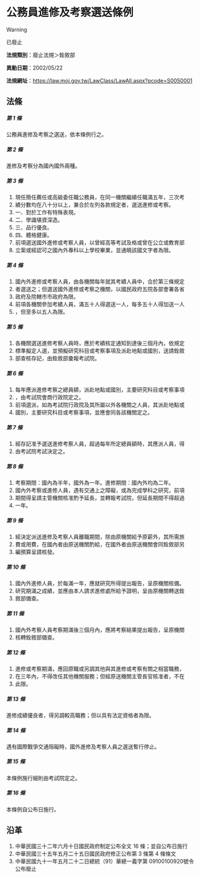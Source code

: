 # 公務員進修及考察選送條例
> [!WARNING]
> 已廢止

**法規類別**：廢止法規＞銓敘部

**異動日期**：2002/05/22  

**法規網址**：https://law.moj.gov.tw/LawClass/LawAll.aspx?pcode=S0050001



## 法條
##### 第 1 條
公務員進修及考察之選送，依本條例行之。

##### 第 2 條
進修及考察分為國內國外兩種。

##### 第 3 條
1. 現任簡任薦任或高級委任職公務員，在同一機關繼續任職滿五年，三次考
1. 績分數均在八十分以上，兼合於左列各款規定者，選送進修或考察。
1. 一、對於工作有特殊表現。
1. 二、學識堪資深造。
1. 三、品行優良。
1. 四、體格健康。
1. 前項選送國外進修或考察人員，以曾經高等考試及格或曾在公立或教育部
1. 立案或經認可之國內外專科以上學校畢業，並通曉該國文字者為限。

##### 第 4 條
1. 國內外進修或考察人員，由各機關每年就其考績人員中，合於第三條規定
1. 者選送之；但選送國外進修或考察之機關，以國民政府五院各部會署各省
1. 政府及院轄市市政府為限。
1. 前項各機關參加考績人員，滿五十人得選送一人，每多五十人得加送一人
1. ，但至多以五人為限。

##### 第 5 條
1. 各機關選送進修考察人員時，應於考績核定通知到達後三個月內，依規定
1. 標準擬定人選，並預擬研究科目或考察事項及派赴地點或國別，送請銓敘
1. 部查核存記，由銓敘部彙報考試院。

##### 第 6 條
1. 每年應派進修考察之總員額，派赴地點或國別，主要研究科目或考察事項
1. ，由考試院會商行政院定之。
1. 前項選派，如為考試院行政院及其所屬以外各機關之人員，其派赴地點或
1. 國別，主要研究科目或考察事項，並應會同各該機關定之。

##### 第 7 條
1. 經存記准予選送進修考察人員，超過每年所定總員額時，其應派人員，得
1. 由考試院考試決定之。

##### 第 8 條
1. 考察期間：國內為半年，國外為一年。進修期間：國內外均為二年。
1. 國內外考察或進修人員，遇有交通上之障礙，或為完成學科之研究，前項
1. 期間得呈請主管機關核准酌予延長，並轉報考試院，但延長期間不得超過
1. 一年。

##### 第 9 條
1. 經決定派送進修及考察人員離職期間，除由原機關給予原薪外，其所需旅
1. 費或用費，在國內者由原送機關酌給，在國外者由原送機關會同銓敘部另
1. 編預算呈請核發。

##### 第 10 條
1. 國內外進修人員，於每滿一年，應就研究所得提出報告，呈原機關核備。
1. 研究期滿之成績，並應由本人請求進修處所給予證明，呈由原機關轉送銓
1. 敘部備查。

##### 第 11 條
1. 國內外考察人員考察期滿後三個月內，應將考察結果提出報告，呈原機關
1. 核轉銓敘部備查。

##### 第 12 條
1. 進修或考察期滿，應回原職或另調其他與其進修或考察有關之相當職務，
1. 在三年內，不得改任其他機關服務；但經原送機關主管長官核准者，不在
1. 此限。

##### 第 13 條
進修成績優良者，得另調較高職務；但以具有法定資格者為限。

##### 第 14 條
遇有國際戰爭交通阻礙時，國外進修及考察人員之選送暫行停止。

##### 第 15 條
本條例施行細則由考試院定之。

##### 第 16 條
本條例自公布日施行。

## 沿革
1. 中華民國三十二年六月十日國民政府制定公布全文 16 條；並自公布日施行
1. 中華民國三十五年五月二十五日國民政府修正公布第 3  條第 4  條條文
1. 中華民國九十一年五月二十二日總統（91）華總一義字第 09100100920號令公布廢止
